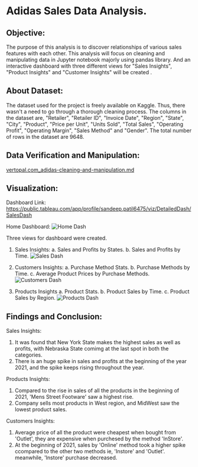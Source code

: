 # Adidas Sales Data Analysis.


## Objective:
The purpose of this analysis is to discover relationships of various sales features with each other. This analysis will focus on cleaning and manipulating data in Jupyter notebook majorly using pandas library. And an interactive dashboard with three different views for "Sales Insights", "Product Insights" and "Customer Insights" will be created . 


## About Dataset:
The dataset used for the project is freely available on Kaggle. Thus, there wasn't a need to go through a thorough cleaning process. The columns in the dataset are, "Retailer", "Retailer ID", "Invoice Date", "Region", "State", "City", "Product", "Price per Unit", "Units Sold", "Total Sales", "Operating Profit", "Operating Margin", "Sales Method" and "Gender". The total number of rows in the dataset are 9648.


## Data Verification and Manipulation:
[vertopal.com_adidas-cleaning-and-manipulation.md](https://github.com/iamsandeeppatil3/adidas-sales-analysis/files/12359467/vertopal.com_adidas-cleaning-and-manipulation.md)


## Visualization:

Dashboard Link: https://public.tableau.com/app/profile/sandeep.patil6475/viz/DetailedDash/SalesDash

Home Dashboard:
![Home Dash](https://github.com/iamsandeeppatil3/adidas-sales-analysis/assets/60236271/231ffeac-25d6-4b2c-94d7-f030fe6cff49)

Three views for dashboard were created. 
1. Sales Insights:
a. Sales and Profits by States.
b. Sales and Profits by Time.
![Sales Dash](https://github.com/iamsandeeppatil3/adidas-sales-analysis/assets/60236271/fd55dd54-4c63-406d-8309-27706e744044)

2. Customers Insights:
a. Purchase Method Stats.
b. Purchase Methods by Time.
c. Average Product Prices by Purchase Methods.
![Customers Dash](https://github.com/iamsandeeppatil3/adidas-sales-analysis/assets/60236271/a0b059d1-f52a-409e-875f-8a5d48f00d3c)

3. Products Insights
a. Product Stats.
b. Product Sales by Time.
c. Product Sales by Region.
![Products Dash](https://github.com/iamsandeeppatil3/adidas-sales-analysis/assets/60236271/07fb9ad3-bb3f-49a0-b31e-43c1fb44b254)


## Findings and Conclusion:
Sales Insights:
1. It was found that New York State makes the highest sales as well as profits, with Nebraska State comimg at the last spot in both the categories.
2. There is an huge spike in sales and profits at the beginning of the year 2021, and the spike keeps rising throughout the year.

Products Insights:
1. Compared to the rise in sales of all the products in the beginning of 2021, 'Mens Street Footware' saw a highest rise.
2. Company sells most products in West region, and MidWest saw the lowest product sales.

Customers Insights:
1. Average price of all the product were cheapest when bought from 'Outlet', they are expensive when purchesed by the method 'InStore'.
2. At the beginning of 2021, sales by 'Online' method took a higher spike ccompared to the other two methods ie, 'Instore' and 'Outlet'. meanwhile, 'Instore' purchase decreased.
